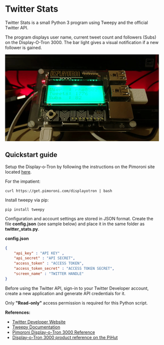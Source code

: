# Twitter Stats

Twitter Stats is a small Python 3 program using Tweepy and the official Twitter API.

The program displays user name, current tweet count and followers (Subs) on the Display-O-Tron 3000. The bar light gives a visual notification if a new follower is gained.

![Twitter Stats](./res/twitter_stats.gif)

## Quickstart guide

Setup the Display-o-Tron by following the instructions on the Pimoroni site located [here](https://learn.pimoroni.com/tutorial/display-o-tron/getting-started-with-display-o-tron "Getting started with Display-o-Tron 3000").

For the impatient: 

    curl https://get.pimoroni.com/displayotron | bash

Install tweepy via pip:
    
    pip install tweepy


Configuration and account settings are stored in JSON format. Create the file **config.json** (see sample below) and place it in the same folder as **twitter_stats.py**. 

**config.json**
```json
{
    "api_key" : "API KEY" ,
    "api_secret" : "API SECRET",
    "access_token" : "ACCESS TOKEN",
    "access_token_secret" : "ACCESS TOKEN SECRET",
    "screen_name" : "TWITTER HANDLE"
}
```
Before using the Twitter API, sign-in to your Twitter Developer account, create a new application and generate API credentials for it.

Only **"Read-only"** access permission is required for this Python script.

**References:**
* [Twitter Developer Website](https://developer.twitter.com/)
* [Tweepy Documentation](http://docs.tweepy.org/en/latest/)
* [Pimoroni Display-o-Tron 3000 Reference](https://learn.pimoroni.com/tutorial/display-o-tron/getting-started-with-display-o-tron)
* [Display-o-Tron 3000 product reference on the PiHut](https://thepihut.com/products/pimoroni-display-o-tron-3000)
